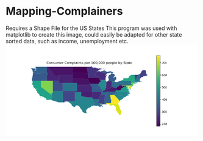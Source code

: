# Mapping-Complainers
Requires a Shape File for the US States
This program was used with matplotlib to create this image, could easily be adapted for other state sorted data, such as income, unemployment etc.
![](Images/consumercomplaints.png)
